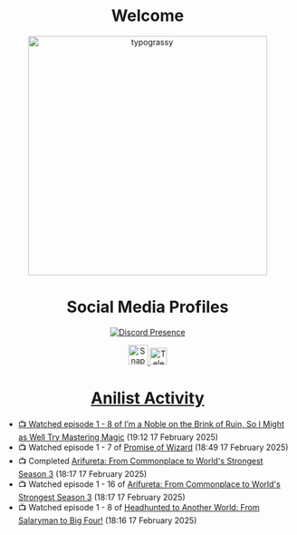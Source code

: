 <div align="center">

# Welcome
<a href="https://github.com/kawarimidoll/typograssy">
    <img alt="typograssy" src="https://typograssy.deno.dev/api?text=%E3%82%88%E3%81%86%E3%81%93%E3%81%9D%E3%81%BF%E3%81%AA%E3%81%95%E3%82%93%20-%20Sheby--&&l0=none&l1=82d9d0&l2=027353&l3=038c4c&l4=01402e&bg=none&frame=none&speed=100&comment=" width="421.99">
</a>

</div>

<div align="center">

# Social Media Profiles

[![Discord Presence](https://lanyard.cnrad.dev/api/612532963938271232)](https://discord.com/users/612532963938271232)


<a href="https://www.snapchat.com/add/a.sheby" title="Snapchat Profile">
    <img src="https://www.freepnglogos.com/uploads/snapchat-logo-png-0.png" width="35" alt="Snapchat Logo" />


<a href="https://t.me/ASheby" title="Telegram Profile">
    <img src="https://www.freepnglogos.com/uploads/telegram-logo-png-0.png" width="30" alt="Telegram Logo" />


</div>

<div align="center">

# Anilist Activity

</div>

<!-- ANILIST_ACTIVITY:start -->

-   📺 Watched episode 1 - 8 of [I’m a Noble on the Brink of Ruin, So I Might as Well Try Mastering Magic](https://anilist.co/anime/176063) (19:12 17 February 2025)
-   📺 Watched episode 1 - 7 of [Promise of Wizard](https://anilist.co/anime/170916) (18:49 17 February 2025)
-   📺 Completed [Arifureta: From Commonplace to World's Strongest Season 3](https://anilist.co/anime/154473) (18:17 17 February 2025)
-   📺 Watched episode 1 - 16 of [Arifureta: From Commonplace to World's Strongest Season 3](https://anilist.co/anime/154473) (18:17 17 February 2025)
-   📺 Watched episode 1 - 8 of [Headhunted to Another World: From Salaryman to Big Four!](https://anilist.co/anime/179689) (18:16 17 February 2025)

<!-- ANILIST_ACTIVITY:end -->
